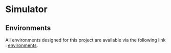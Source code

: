 # Simulator

## Environments

All environments designed for this project are available via the following link : [environments](https://drive.google.com/drive/folders/1KjGiiKj4r2x8qjo9f50H5DLwcfLhFKT3?usp=sharing).
